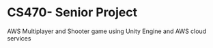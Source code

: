 # CS470- Senior Project

AWS Multiplayer and Shooter game using Unity Engine and AWS cloud services 
